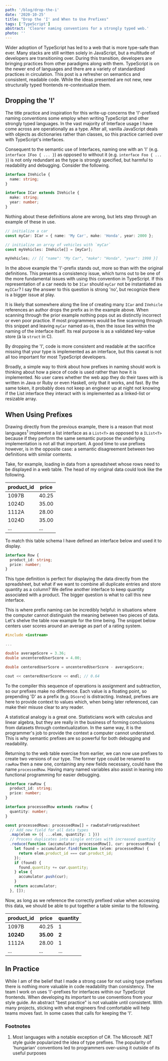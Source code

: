 ```yaml
---
path: '/blog/drop-the-i'
date: '2020-10-25'
title: "Drop the 'I' and When to Use Prefixes"
tags: ['TypeScript']
abstract: 'Clearer naming conventions for a strongly typed web.'
photo: ''
---
```


Wider adoption of TypeScript has led to a web that is more type-safe than ever. Many stacks are still written solely in JavaScript, but a multitude of developers are transitioning over. During this transition, developers are bringing practices from other paradigms along with them. TypeScript is on the newer end of languages and there are a variety of standardized practices in circulation. This post is a refresher on semantics and consistent, readable code. While the ideas presented are not new, new structurally typed frontends re-contextualize them.

## Dropping the 'I'

The title practice and inspiration for this write-up concerns the 'I'-prefixed naming conventions some employ when writing TypeScript and other strongly typed languages. In the vast majority of Interface usage I have come across are operationally as a type. After all, vanilla JavaScript deals with objects as dictionaries rather than classes, so this practice carried over with TypeScript's interfaces.

Consequent to the semantic use of Interfaces, naming one with an 'I' (e.g. `interface IFoo { ... }`) as opposed to without it (e.g. `interface Foo { ... }`) is not only redundant as the type is strongly specified, but harmful to readability and debugging. Consider the following.

```typescript
interface IVehicle {
  name: string;
}

interface ICar extends IVehicle {
  make: string;
  year: number;
}
```

Nothing about these definitions alone are wrong, but lets step through an example of these in use.

```typescript
// initialize a car
const myCar: ICar = { name: 'My Car', make: 'Honda', year: 2000 };

// initialize an array of vehicles with `myCar`
const myVehicles: IVehicle[] = [myCar];

myVehicles; // [{ "name": "My Car", "make": "Honda", "year": 1998 }]
```

In the above example the 'I'-prefix stands out, more so than with the original definitions. This presents a consistency issue, which turns out to be one of the more fundamental issues with using this convention in TypeScript. If this representation of a car needs to be `ICar` should `myCar` not be instantiated as `myICar`? I say the answer to this question is strong 'no', but recognize there is a bigger issue at play.

It is likely that somewhere along the line of creating many `ICar` and `IVehicle` references an author drops the prefix as in the example above. When scanning through the prior example nothing pops out as distinctly incorrect or even poor practice. If most programmers would be fine scanning through this snippet and leaving `myCar` named as-is, then the issue lies within the naming of the interface itself. Its real purpose is as a validated key-value store (à la `struct` in C).

By dropping the 'I', code is more consistent and readable at the sacrifice missing that your type is implemented as an interface, but this caveat is not all too important for most TypeScript developers.

Broadly, a simple way to think about how prefixes in naming should work is thinking about how a piece of code is used rather than how it is implemented. No user cares whether the web app they do their taxes with is written in Java or Ruby or even Haskell, only that it works, and fast. By the same token, it probably does not keep an engineer up at night not knowing if the List interface they interact with is implemented as a linked-list or resizable array.

## When Using Prefixes

Drawing directly from the previous example, there is a reason that most languages<sup>1</sup> implement a list interface as a `List<T>` as opposed to a `IList<T>` because if they perform the same semantic purpose the underlying implementation is not all that important. A good time to use prefixes however, is in the opposite case: a semantic disagreement between two definitions with similar contents.

Take, for example, loading in data from a spreadsheet whose rows need to be displayed in a web table. The head of my original data could look like the following.

| product_id | price |
| ---------- | ----- |
| 1097B      | 40.25 |
| 1024D      | 35.00 |
| 1112A      | 28.00 |
| 1024D      | 35.00 |
| ...        | ...   |

To match this table schema I have defined an interface below and used it to display.

```typescript
interface Row {
  product_id: string;
  price: number;
}
```

This type definition is perfect for displaying the data directly from the spreadsheet, but what if we want to combine all duplicate entries and store quantity as a column? We define another interface to keep quantity associated with a product. The bigger question is what to call this new interface.

This is where prefix naming can be incredibly helpful: in situations where the computer cannot distinguish the meaning between two pieces of data. Let's shelve the table row example for the time being. The snippet below centers user scores around an average as part of a rating system.

```cpp
#include <iostream>

...

double averageScore = 3.36;
double uncenteredUserScore = 4.00;

double centeredUserScore = uncenteredUserScore - averageScore;

cout << centeredUserScore << endl; // 0.64
```

To the compiler this sequence of operations is assignment and subtraction, so our prefixes make no difference. Each value is a floating point, so prepending 'D' as a prefix (e.g. `DScore`) is distracting. Instead, prefixes are here to provide context to values which, when being later referenced, can make their misuse clear to any reader.

A statistical analogy is a great one. Statisticians work with calculus and linear algebra, but they are really in the business of forming conclusions from datasets through contextualization. In the same way, it is the programmer's job to provide the context a computer cannot understand. This is why semantic prefixes are so powerful for both debugging and readability.

Returning to the web table exercise from earlier, we can now use prefixes to create two versions of our type. The former type could be renamed to `rawRow` then a new one, containing any new fields necessary, could have the name `processedRow`. Having many named variables also assist in leaning into functional programming for easier debugging.

```typescript
interface rawRow {
  product_id: string;
  price: number;
}

interface processedRow extends rawRow {
  quantity: number;
}

const processedRows: processedRow[] = rawDataFromSpreadsheet
  // Add new field for all data types
  .map(elem => ({ ...elem, quantity: 1 }))
  // Process duplicates into single entries with increased quantity
  .reduce(function (accumulator: processedRow[], cur: processedRow) {
    let found = accumulator.find(function (elem: processedRow) {
      return elem.product_id === cur.product_id;
    });
    if (found) {
      found.quantity += cur.quantity;
    } else {
      accumulator.push(cur);
    }
    return accumulator;
  }, []);
```

Now, as long as we reference the correctly prefixed value when accessing this data, we should be able to put together a table similar to the following.

| product_id | price     | quantity |
| ---------- | --------- | -------- |
| 1097B      | 40.25     | 1        |
| **1024D**  | **35.00** | **2**    |
| 1112A      | 28.00     | 1        |
| ...        | ...       | ...      |

## In Practice

While I am of the belief that I made a strong case for not using type prefixes there is nothing more valuable in code readability than consistency. The team I work on uses 'I'-prefixes for interfaces within our TypeScript frontends. When developing its important to use conventions from your style guide. An abstract "best practice" is not valuable until consistent. With many projects, sticking with what engineers find comfortable will help teams moves fast. In some cases that calls for keeping the 'I'.

### Footnotes

1. Most languages with a notable exception of C#. The Microsoft .NET style guide popularized the idea of type prefixes. The popularity of 'hungarian' conventions led to programmers over-using it outside of its useful purposes
